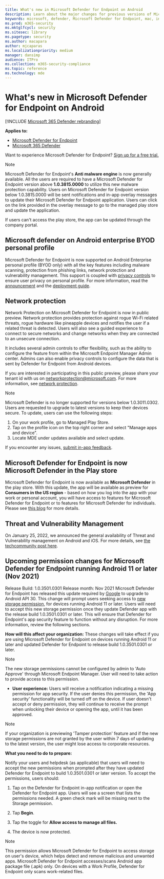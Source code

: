 ```yaml
---
title: What's new in Microsoft Defender for Endpoint on Android
description: Learn about the major changes for previous versions of Microsoft Defender for Endpoint on Android.
keywords: microsoft, defender, Microsoft Defender for Endpoint, mac, installation, macos, whatsnew
ms.prod: m365-security
ms.mktglfcycl: security
ms.sitesec: library
ms.pagetype: security
ms.author: macapara
author: mjcaparas
ms.localizationpriority: medium
manager: dansimp
audience: ITPro
ms.collection: m365-security-compliance
ms.topic: reference
ms.technology: mde
---
```


# What's new in Microsoft Defender for Endpoint on Android

[!INCLUDE [Microsoft 365 Defender rebranding](../../includes/microsoft-defender.md)]

**Applies to:**
- [Microsoft Defender for Endpoint](https://go.microsoft.com/fwlink/p/?linkid=2154037)
- [Microsoft 365 Defender](https://go.microsoft.com/fwlink/?linkid=2118804)

Want to experience Microsoft Defender for Endpoint? [Sign up for a free trial.](https://signup.microsoft.com/create-account/signup?products=7f379fee-c4f9-4278-b0a1-e4c8c2fcdf7e&ru=https://aka.ms/MDEp2OpenTrial?ocid=docs-wdatp-exposedapis-abovefoldlink)

>[!NOTE]
> Microsoft Defender for Endpoint's **Anti malware engine** is now generally available. All the users are required to have a Microsoft Defender for Endpoint version above **1.0.3815.0000** to utilize this new malware protection capability. Users on Microsoft Defender for Endpoint version below 1.0.3815.0000 will be sent notifications and in-app overlay messages to update their Microsoft Defender for Endpoint application. Users can click on the link provided in the overlay message to  go to the managed play store and update the application. 
>
> If users can't access the play store, the app can be updated through the company portal. 


## Microsoft defender on Android enterprise BYOD personal profile
Microsoft Defender for Endpoint is now supported on Android Enterprise personal profile (BYOD only) with all the key features including malware scanning, protection from phishing links, network protection and vulnerability management. This support is coupled with [privacy controls](/microsoft-365/security/defender-endpoint/android-configure#privacy-controls) to ensure user privacy on personal profile. For more information, read the [announcement](https://techcommunity.microsoft.com/t5/microsoft-defender-for-endpoint/announcing-the-public-preview-of-defender-for-endpoint-personal/ba-p/3370979) and the [deployment guide](/microsoft-365/security/defender-endpoint/android-intune#set-up-microsoft-defender-in-personal-profile-on-android-enterprise-in-byod-mode).

## Network protection
Network Protection on Microsoft Defender for Endpoint is now in public preview. Network protection provides protection against rogue Wi-Fi related threats, rogue hardware like pineapple devices and notifies the user if a related threat is detected. Users will also see a guided experience to connect to secure networks and change networks when they are connected to an unsecure connection.

It includes several admin controls to offer flexibility, such as the ability to configure the feature from within the Microsoft Endpoint Manager Admin center. Admins can also enable privacy controls to configure the data that is sent by Defender for Endpoint from Android devices. 

If you are interested in participating in this public preview, please share your tenant id with us on networkprotection@microsoft.com. For more information, see [network protection](/microsoft-365/security/defender-endpoint/android-configure).

>[!NOTE]
>Microsoft Defender is no longer supported for versions below 1.0.3011.0302. Users are requested to upgrade to latest versions to keep their devices secure.
To update, users can use the following steps:
>1. On your work profile, go to Managed Play Store.
>2. Tap on the profile icon on the top right corner and select "Manage apps and device".
>3. Locate MDE under updates available and select update.
>
>If you encounter any issues, [submit in-app feedback](/security/defender-endpoint/android-support-signin#send-in-app-feedback).

## Microsoft Defender for Endpoint is now Microsoft Defender in the Play store

Microsoft Defender for Endpoint is now available as **Microsoft Defender** in the play store. With this update, the app will be available as preview for **Consumers in the US region** - based on how you log into the app with your work or personal account, you will have access to features for Microsoft Defender for Endpoint or to features for Microsoft Defender for individuals. Please see [this blog](https://www.microsoft.com/microsoft-365/microsoft-defender-for-individuals) for more details.

## Threat and Vulnerability Management

On January 25, 2022, we announced the general availability of Threat and Vulnerability management on Android and iOS. For more details, see [the techcommunity post here](https://techcommunity.microsoft.com/t5/microsoft-defender-for-endpoint/announcing-general-availability-of-vulnerability-management/ba-p/3071663).

## Upcoming permission changes for Microsoft Defender for Endpoint running Android 11 or later (Nov 2021)

Release Build: 1.0.3501.0301
Release month: Nov 2021
Microsoft Defender for Endpoint has released this update required by [Google](https://developer.android.com/distribute/play-policies#APILevel30) to upgrade to Android API 30. This change will prompt users seeking access to [new storage permission](https://developer.android.com/training/data-storage/manage-all-files#all-files-access-google-play), for devices running Android 11 or later. Users will need to accept this new storage permission once they update Defender app with the release build 1.0.3501.0301 or later. This will ensure that Defender for Endpoint's app security feature to function without any disruption. For more information, review the following sections.

**How will this affect your organization:**
These changes will take effect if you are using Microsoft Defender for Endpoint on devices running Android 11 or later and updated Defender for Endpoint to release build 1.0.3501.0301 or later.

> [!NOTE]
> The new storage permissions cannot be configured by admin to 'Auto Approve' through Microsoft Endpoint Manager. User will need to take action to provide access to this permission.

- **User experience:** Users will receive a notification indicating a missing permission for app security. If the user denies this permission, the 'App security' functionality will be turned off on the device. If user doesn't accept or deny permission, they will continue to receive the prompt when unlocking their device or opening the app, until it has been approved.

> [!NOTE]
> If your organization is previewing 'Tamper protection' feature and if the new storage permissions are not granted by the user within 7 days of updating to the latest version, the user might lose access to corporate resources.

**What you need to do to prepare:**

Notify your users and helpdesk (as applicable) that users will need to accept the new permissions when prompted after they have updated Defender for Endpoint to build 1.0.3501.0301 or later version. To accept the permissions, users should:

1. Tap on the Defender for Endpoint in-app notification or open the Defender for Endpoint app. Users will see a screen that lists the permissions needed. A green check mark will be missing next to the Storage permission.

2. Tap **Begin**.

3. Tap the toggle for **Allow access to manage all files.**

4. The device is now protected.

  > [!NOTE]
  > This permission allows Microsoft Defender for Endpoint to access storage on user's device, which helps detect and remove malicious and unwanted apps. Microsoft Defender for Endpoint accesses/scans Android app package file (.apk) only. On devices with a Work Profile, Defender for Endpoint only scans work-related files.
